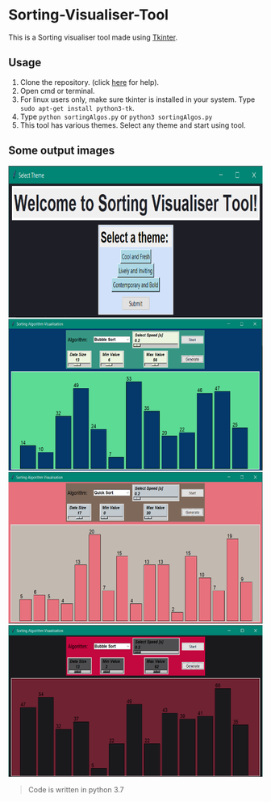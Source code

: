 # Sorting-Visualiser-Tool

This is a Sorting visualiser tool made using [Tkinter](https://docs.python.org/3.7/library/tkinter.html). 

## Usage
1. Clone the repository. (click [here](https://docs.github.com/en/free-pro-team@latest/github/creating-cloning-and-archiving-repositories/cloning-a-repository) for help).
2. Open cmd or terminal.
3. For linux users only, make sure tkinter is installed in your system. Type `sudo apt-get install python3-tk`.
4. Type `python sortingAlgos.py` or `python3 sortingAlgos.py` 
5. This tool has various themes. Select any theme and start using tool.


## Some output images
<img src="sample/welcome.png" width="600" height="300">
<img src="sample/theme1.png" width="600" height="300">
<img src="sample/theme2.png" width="600" height="300">
<img src="sample/theme3.png" width="600" height="300">

> Code is written in python 3.7 
